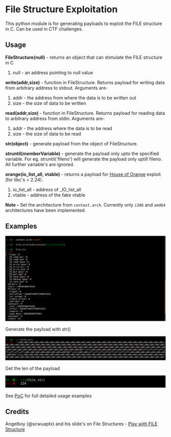 # File Structure Exploitation

This python module is for generating payloads to exploit the FILE structure in C. Can be used in CTF challenges.

## Usage

**FileStructure(null)** - returns an object that can stimulate the FILE structure in C

1. null - an address pointing to null value

**write(addr,size)** - function in FileStructure. Returns payload for writing data from arbitrary address to stdout. Arguments are-

1. addr - the address from where the data is to be written out
2. size - the size of data to be written

**read(addr,size)** - function in FileStructure. Returns payload for reading data to arbitrary address from stdin. Arguments are-

1. addr - the address where the data is to be read
2. size - the size of data to be read

**str(object)** - generate payload from the object of FileStructure.

**struntil(memberVariable)** - generate the payload only upto the specified variable. For eg. struntil('fileno') will generate the payload only uptill fileno. All further variable's are ignored.

**orange(io\_list\_all, vtable)** - returns a payload for [House of Orange](http://4ngelboy.blogspot.com/2016/10/hitcon-ctf-qual-2016-house-of-orange.html) exploit (for libc's < 2.24).

1. io\_list\_all - address of \_IO\_list\_all
2. vtable - address of the fake vtable

**Note -** Set the architecture from `context.arch`. Currently only `i386` and `amd64` architectures have been implemented.

## Examples

![file_repr](./img/file_1.png)

Generate the payload with str()

![file_str](./img/file_2.png)

Get the len of the payload

![file_len](./img/file_3.png)

See [PoC](PoC/) for full detailed usage examples

## Credits

Angelboy (@scwuaptx) and his slide's on File Structures - [Play with FILE Structure](http://4ngelboy.blogspot.in/2017/11/play-with-file-structure-yet-another.html)
